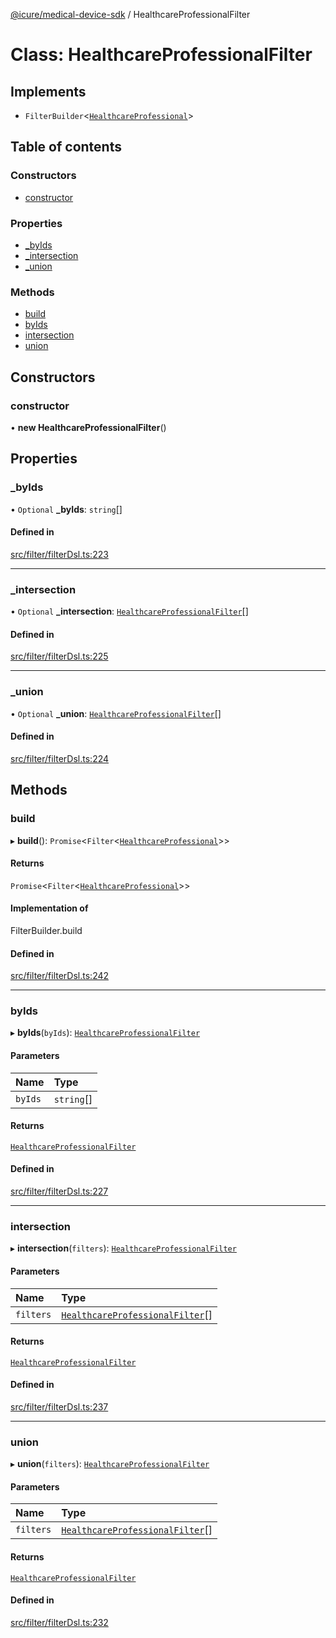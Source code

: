 [@icure/medical-device-sdk](../modules.md) / HealthcareProfessionalFilter

# Class: HealthcareProfessionalFilter

## Implements

- `FilterBuilder`<[`HealthcareProfessional`](HealthcareProfessional.md)\>

## Table of contents

### Constructors

- [constructor](HealthcareProfessionalFilter.md#constructor)

### Properties

- [\_byIds](HealthcareProfessionalFilter.md#_byids)
- [\_intersection](HealthcareProfessionalFilter.md#_intersection)
- [\_union](HealthcareProfessionalFilter.md#_union)

### Methods

- [build](HealthcareProfessionalFilter.md#build)
- [byIds](HealthcareProfessionalFilter.md#byids)
- [intersection](HealthcareProfessionalFilter.md#intersection)
- [union](HealthcareProfessionalFilter.md#union)

## Constructors

### constructor

• **new HealthcareProfessionalFilter**()

## Properties

### \_byIds

• `Optional` **\_byIds**: `string`[]

#### Defined in

[src/filter/filterDsl.ts:223](https://github.com/icure/icure-medical-device-js-sdk/blob/3aae8f0/src/filter/filterDsl.ts#L223)

___

### \_intersection

• `Optional` **\_intersection**: [`HealthcareProfessionalFilter`](HealthcareProfessionalFilter.md)[]

#### Defined in

[src/filter/filterDsl.ts:225](https://github.com/icure/icure-medical-device-js-sdk/blob/3aae8f0/src/filter/filterDsl.ts#L225)

___

### \_union

• `Optional` **\_union**: [`HealthcareProfessionalFilter`](HealthcareProfessionalFilter.md)[]

#### Defined in

[src/filter/filterDsl.ts:224](https://github.com/icure/icure-medical-device-js-sdk/blob/3aae8f0/src/filter/filterDsl.ts#L224)

## Methods

### build

▸ **build**(): `Promise`<`Filter`<[`HealthcareProfessional`](HealthcareProfessional.md)\>\>

#### Returns

`Promise`<`Filter`<[`HealthcareProfessional`](HealthcareProfessional.md)\>\>

#### Implementation of

FilterBuilder.build

#### Defined in

[src/filter/filterDsl.ts:242](https://github.com/icure/icure-medical-device-js-sdk/blob/3aae8f0/src/filter/filterDsl.ts#L242)

___

### byIds

▸ **byIds**(`byIds`): [`HealthcareProfessionalFilter`](HealthcareProfessionalFilter.md)

#### Parameters

| Name | Type |
| :------ | :------ |
| `byIds` | `string`[] |

#### Returns

[`HealthcareProfessionalFilter`](HealthcareProfessionalFilter.md)

#### Defined in

[src/filter/filterDsl.ts:227](https://github.com/icure/icure-medical-device-js-sdk/blob/3aae8f0/src/filter/filterDsl.ts#L227)

___

### intersection

▸ **intersection**(`filters`): [`HealthcareProfessionalFilter`](HealthcareProfessionalFilter.md)

#### Parameters

| Name | Type |
| :------ | :------ |
| `filters` | [`HealthcareProfessionalFilter`](HealthcareProfessionalFilter.md)[] |

#### Returns

[`HealthcareProfessionalFilter`](HealthcareProfessionalFilter.md)

#### Defined in

[src/filter/filterDsl.ts:237](https://github.com/icure/icure-medical-device-js-sdk/blob/3aae8f0/src/filter/filterDsl.ts#L237)

___

### union

▸ **union**(`filters`): [`HealthcareProfessionalFilter`](HealthcareProfessionalFilter.md)

#### Parameters

| Name | Type |
| :------ | :------ |
| `filters` | [`HealthcareProfessionalFilter`](HealthcareProfessionalFilter.md)[] |

#### Returns

[`HealthcareProfessionalFilter`](HealthcareProfessionalFilter.md)

#### Defined in

[src/filter/filterDsl.ts:232](https://github.com/icure/icure-medical-device-js-sdk/blob/3aae8f0/src/filter/filterDsl.ts#L232)
